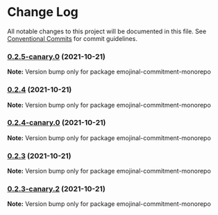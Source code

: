 # Change Log

All notable changes to this project will be documented in this file.
See [Conventional Commits](https://conventionalcommits.org) for commit guidelines.

### [0.2.5-canary.0](https://github.com/andyjy/emojional-commitment/compare/v0.2.4...v0.2.5-canary.0) (2021-10-21)

**Note:** Version bump only for package emojinal-commitment-monorepo

### [0.2.4](https://github.com/andyjy/emojional-commitment/compare/v0.2.4-canary.0...v0.2.4) (2021-10-21)

**Note:** Version bump only for package emojinal-commitment-monorepo

### [0.2.4-canary.0](https://github.com/andyjy/emojional-commitment/compare/v0.2.3...v0.2.4-canary.0) (2021-10-21)

**Note:** Version bump only for package emojinal-commitment-monorepo

### [0.2.3](https://github.com/andyjy/emojional-commitment/compare/v0.2.3-canary.2...v0.2.3) (2021-10-21)

**Note:** Version bump only for package emojinal-commitment-monorepo

### [0.2.3-canary.2](https://github.com/andyjy/emojional-commitment/compare/v0.2.3-canary.1...v0.2.3-canary.2) (2021-10-21)

**Note:** Version bump only for package emojinal-commitment-monorepo
